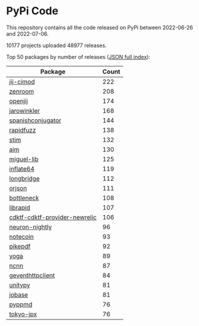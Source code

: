 # PyPi Code

This repository contains all the code released on PyPi between 2022-06-26 and 2022-07-06.

10177 projects uploaded 48977 releases. 

Top 50 packages by number of releases ([JSON full index](./index.json)):

| Package   | Count |
|-----------|-------|
| [jij-cimod](https://github.com/pypi-data/pypi-code-125/tree/import/jij-cimod) | 222 |
| [zenroom](https://github.com/pypi-data/pypi-code-125/tree/import/zenroom) | 208 |
| [openjij](https://github.com/pypi-data/pypi-code-125/tree/import/openjij) | 174 |
| [jarowinkler](https://github.com/pypi-data/pypi-code-125/tree/import/jarowinkler) | 168 |
| [spanishconjugator](https://github.com/pypi-data/pypi-code-125/tree/import/spanishconjugator) | 144 |
| [rapidfuzz](https://github.com/pypi-data/pypi-code-125/tree/import/rapidfuzz) | 138 |
| [stim](https://github.com/pypi-data/pypi-code-125/tree/import/stim) | 132 |
| [aim](https://github.com/pypi-data/pypi-code-125/tree/import/aim) | 130 |
| [miguel-lib](https://github.com/pypi-data/pypi-code-125/tree/import/miguel-lib) | 125 |
| [inflate64](https://github.com/pypi-data/pypi-code-125/tree/import/inflate64) | 119 |
| [longbridge](https://github.com/pypi-data/pypi-code-125/tree/import/longbridge) | 112 |
| [orjson](https://github.com/pypi-data/pypi-code-125/tree/import/orjson) | 111 |
| [bottleneck](https://github.com/pypi-data/pypi-code-125/tree/import/bottleneck) | 108 |
| [librapid](https://github.com/pypi-data/pypi-code-125/tree/import/librapid) | 107 |
| [cdktf-cdktf-provider-newrelic](https://github.com/pypi-data/pypi-code-125/tree/import/cdktf-cdktf-provider-newrelic) | 106 |
| [neuron-nightly](https://github.com/pypi-data/pypi-code-125/tree/import/neuron-nightly) | 96 |
| [notecoin](https://github.com/pypi-data/pypi-code-125/tree/import/notecoin) | 93 |
| [pikepdf](https://github.com/pypi-data/pypi-code-125/tree/import/pikepdf) | 92 |
| [yoga](https://github.com/pypi-data/pypi-code-125/tree/import/yoga) | 89 |
| [ncnn](https://github.com/pypi-data/pypi-code-125/tree/import/ncnn) | 87 |
| [geventhttpclient](https://github.com/pypi-data/pypi-code-125/tree/import/geventhttpclient) | 84 |
| [unitypy](https://github.com/pypi-data/pypi-code-125/tree/import/unitypy) | 81 |
| [jobase](https://github.com/pypi-data/pypi-code-125/tree/import/jobase) | 81 |
| [pyppmd](https://github.com/pypi-data/pypi-code-125/tree/import/pyppmd) | 76 |
| [tokyo-jpx](https://github.com/pypi-data/pypi-code-125/tree/import/tokyo-jpx) | 76 |
